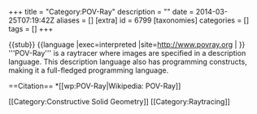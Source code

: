 +++
title = "Category:POV-Ray"
description = ""
date = 2014-03-25T07:19:42Z
aliases = []
[extra]
id = 6799
[taxonomies]
categories = []
tags = []
+++

{{stub}}
{{language
|exec=interpreted
|site=http://www.povray.org
|
}}
'''POV-Ray''' is a raytracer where images are specified in a description language. This description language also has programming constructs, making it a full-fledged programming language.

==Citation==
*[[wp:POV-Ray|Wikipedia: POV-Ray]]

[[Category:Constructive Solid Geometry]]
[[Category:Raytracing]]
